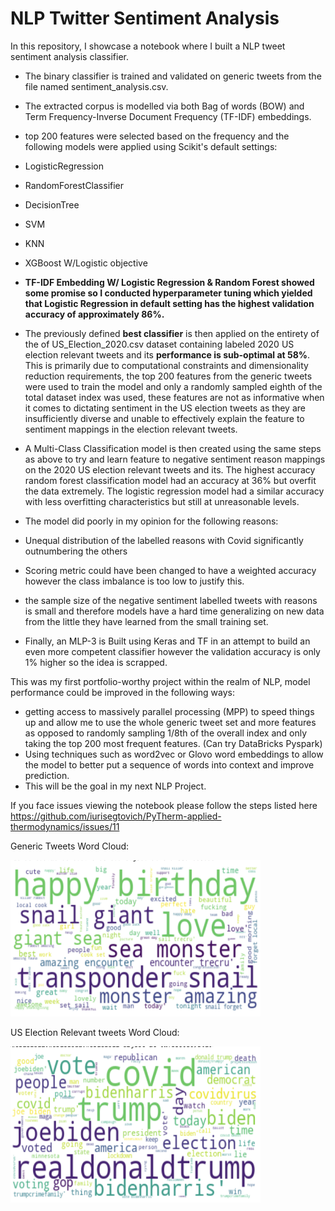 # NLP Twitter Sentiment Analysis

In this repository, I showcase a notebook where I built a NLP tweet sentiment analysis classifier.

- The binary classifier is trained and validated on generic tweets from the file named sentiment_analysis.csv.
- The extracted corpus is modelled via both Bag of words (BOW) and Term Frequency-Inverse Document Frequency (TF-IDF) embeddings.
- top 200 features were selected based on the frequency and the following models were applied using Scikit's default settings:
- LogisticRegression
- RandomForestClassifier
- DecisionTree
- SVM
- KNN
- XGBoost W/Logistic objective
- **TF-IDF Embedding W/ Logistic Regression & Random Forest showed some promise so I conducted hyperparameter tuning which yielded that Logistic Regression in default setting has the highest validation accuracy of approximately 86%.**

- The previously defined **best classifier** is then applied on the entirety of the of US_Election_2020.csv dataset containing labeled 2020 US election relevant tweets and its **performance is sub-optimal at 58%**. This is primarily due to computational constraints and dimensionality reduction requirements, the top 200 features from the generic tweets were used to train the model and only a randomly sampled eighth of the total dataset index was used, these features are not as informative when it comes to dictating sentiment in the US election tweets as they are insufficiently diverse and unable to effectively explain the feature to sentiment mappings in the election relevant tweets.

- A Multi-Class Classification model is then created using the same steps as above to try and learn feature to negative sentiment reason mappings on the 2020 US election relevant tweets and its. The highest accuracy random forest classification model had an accuracy at 36% but overfit the data extremely. The logistic regression model had a similar accuracy with less overfitting characteristics but still at unreasonable levels.
- The model did poorly in my opinion for the following reasons:
- Unequal distribution of the labelled reasons with Covid significantly outnumbering the others
- Scoring metric could have been changed to have a weighted accuracy however the class imbalance is too low to justify this.
- the sample size of the negative sentiment labelled tweets with reasons is small and therefore models have a hard time generalizing on new data from the little they have learned from the small training set.

- Finally, an MLP-3 is Built using Keras and TF in an attempt to build an even more competent classifier however the validation accuracy is only 1% higher so the idea is scrapped.

This was my first portfolio-worthy project within the realm of NLP, model performance could be improved in the following ways:

- getting access to massively parallel processing (MPP) to speed things up and allow me to use the whole generic tweet set and more features as opposed to randomly sampling 1/8th of the overall index and only taking the top 200 most frequent features. (Can try DataBricks Pyspark)
- Using techniques such as word2vec or Glovo word embeddings to allow the model to better put a sequence of words into context and improve prediction.
- This will be the goal in my next NLP Project.

If you face issues viewing the notebook please follow the steps listed here
https://github.com/iurisegtovich/PyTherm-applied-thermodynamics/issues/11

Generic Tweets Word Cloud:

<img src="https://github.com/kamalmukhalalaty/Portfolio/blob/main/images/Sentiment%20Analysis%20Word%20Cloud.png" width="400" height="250">

US Election Relevant tweets Word Cloud:

<img src="https://github.com/kamalmukhalalaty/Portfolio/blob/main/images/US%20Election%202020%20Word%20Cloud.png" width="400" height="250">

